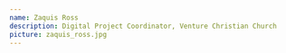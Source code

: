 ```yaml
---
name: Zaquis Ross
description: Digital Project Coordinator, Venture Christian Church
picture: zaquis_ross.jpg
---
```

